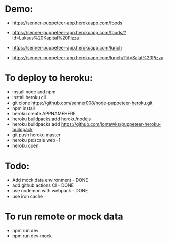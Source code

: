 # Demo:
- https://senner-puppeteer-app.herokuapp.com/foods
- https://senner-puppeteer-app.herokuapp.com/foods/?id=Luksus%20Kapital%20Pizza

- https://senner-puppeteer-app.herokuapp.com/lunch
- https://senner-puppeteer-app.herokuapp.com/lunch/?id=Salat%20Pizza


# To deploy to heroku:
- install node and npm
- install heroku cli
- git clone https://github.com/senner008/node-puppeteer-heroku.git
- npm install
- heroku create APPNAMEHERE
- heroku buildpacks:add heroku/nodejs
- heroku buildpacks:add https://github.com/jontewks/puppeteer-heroku-buildpack
- git push heroku master
- heroku ps:scale web=1
- heroku open

# Todo:
- Add mock data environment - DONE
- add github actions CI - DONE
- use nodemon with webpack - DONE
- use iron cache

# To run remote or mock data
- npm run dev 
- npm run dev-mock
